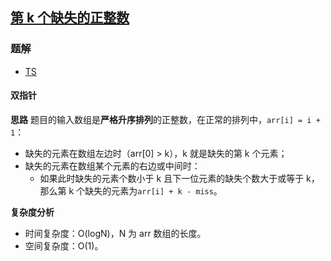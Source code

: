 ## [第 k 个缺失的正整数](https://leetcode-cn.com/problems/kth-missing-positive-number/)

### 题解
+ [TS](../../ts/1664/1539.ts)

#### 双指针
**思路**
题目的输入数组是**严格升序排列**的正整数，在正常的排列中，`arr[i] = i + 1`：
+ 缺失的元素在数组左边时（arr[0] > k），k 就是缺失的第 k 个元素；
+ 缺失的元素在数组某个元素的右边或中间时：
  - 如果此时缺失的元素个数小于 k 且下一位元素的缺失个数大于或等于 k，那么第 k 个缺失的元素为`arr[i] + k - miss`。

**复杂度分析**
+ 时间复杂度：O(logN)，N 为 arr 数组的长度。
+ 空间复杂度：O(1)。